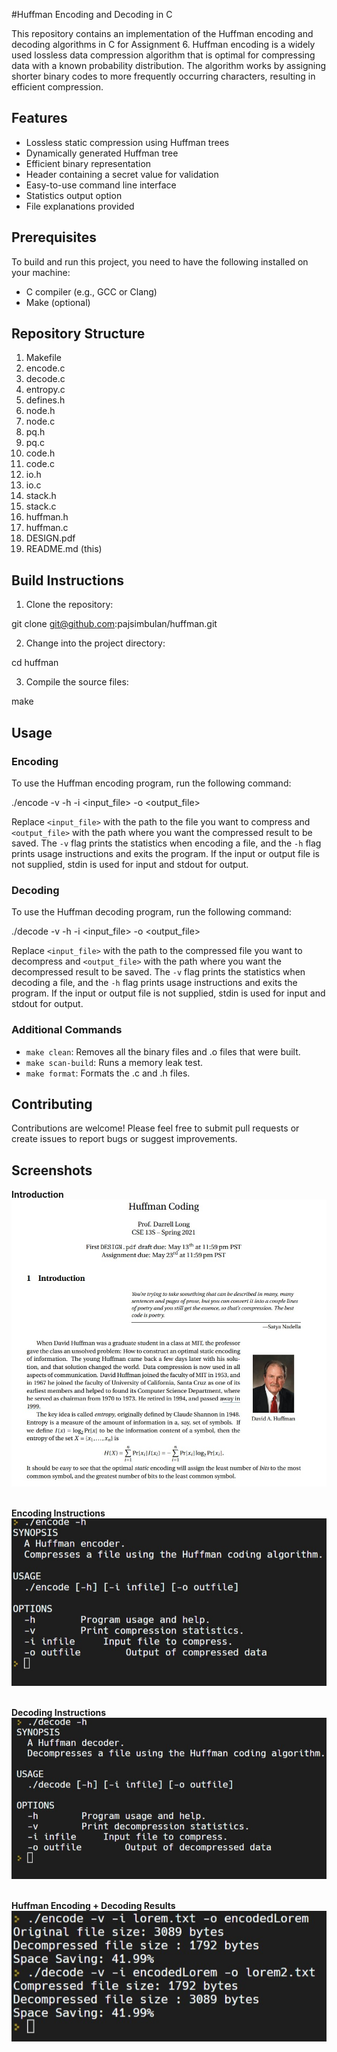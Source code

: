 #Huffman Encoding and Decoding in C

This repository contains an implementation of the Huffman encoding and decoding algorithms in C for Assignment 6. Huffman encoding is a widely used lossless data compression algorithm that is optimal for compressing data with a known probability distribution. The algorithm works by assigning shorter binary codes to more frequently occurring characters, resulting in efficient compression.

## Features

- Lossless static compression using Huffman trees
- Dynamically generated Huffman tree
- Efficient binary representation
- Header containing a secret value for validation
- Easy-to-use command line interface
- Statistics output option
- File explanations provided

## Prerequisites

To build and run this project, you need to have the following installed on your machine:

- C compiler (e.g., GCC or Clang)
- Make (optional)

## Repository Structure

1. Makefile
2. encode.c
3. decode.c
4. entropy.c
5. defines.h
6. node.h
7. node.c
8. pq.h
9. pq.c
10. code.h
11. code.c
12. io.h
13. io.c
14. stack.h
15. stack.c
16. huffman.h
17. huffman.c
18. DESIGN.pdf
19. README.md (this)

## Build Instructions

1. Clone the repository:

git clone git@github.com:pajsimbulan/huffman.git

2. Change into the project directory:

cd huffman

3. Compile the source files:

make

## Usage

### Encoding

To use the Huffman encoding program, run the following command:

./encode -v -h -i <input_file> -o <output_file>

Replace `<input_file>` with the path to the file you want to compress and `<output_file>` with the path where you want the compressed result to be saved. The `-v` flag prints the statistics when encoding a file, and the `-h` flag prints usage instructions and exits the program. If the input or output file is not supplied, stdin is used for input and stdout for output.

### Decoding

To use the Huffman decoding program, run the following command:

./decode -v -h -i <input_file> -o <output_file>


Replace `<input_file>` with the path to the compressed file you want to decompress and `<output_file>` with the path where you want the decompressed result to be saved. The `-v` flag prints the statistics when decoding a file, and the `-h` flag prints usage instructions and exits the program. If the input or output file is not supplied, stdin is used for input and stdout for output.

### Additional Commands

- `make clean`: Removes all the binary files and .o files that were built.
- `make scan-build`: Runs a memory leak test.
- `make format`: Formats the .c and .h files.

## Contributing

Contributions are welcome! Please feel free to submit pull requests or create issues to report bugs or suggest improvements.


## Screenshots 

**Introduction**
<img src="./screenshots/huffman_intro.jpg"  alt="img" />
<br /><br />

**Encoding Instructions**
<img src="./screenshots/huffman_encoding_help.jpg"  alt="img" />
<br /><br />

**Decoding Instructions**
<img src="./screenshots/huffman_decoding_help.jpg"  alt="img" />
<br /><br />

**Huffman Encoding + Decoding Results**
<img src="./screenshots/huffman_results.jpg"  alt="img" />
<br /><br />
